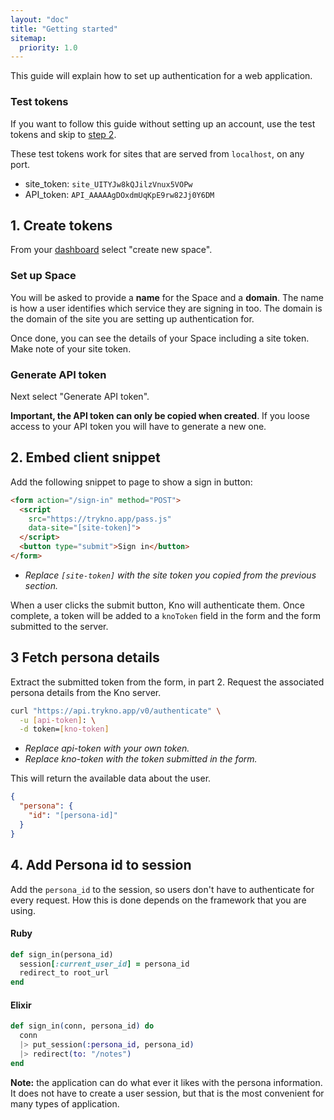 ```yaml
---
layout: "doc"
title: "Getting started"
sitemap:
  priority: 1.0
---
```


This guide will explain how to set up authentication for a web application.

### Test tokens

If you want to follow this guide without setting up an account, use the test tokens and skip to [step 2](#2-embed-client-snippet).

These test tokens work for sites that are served from `localhost`, on any port.

- site_token: `site_UITYJw8kQJilzVnux5VOPw`
- API_token: `API_AAAAAgDOxdmUqKpE9rw82Jj0Y6DM`

## 1. Create tokens

From your [dashboard]({{site.admin_origin}}/sign_in) select "create new space".

### Set up Space

You will be asked to provide a **name** for the Space and a **domain**.
The name is how a user identifies which service they are signing in too.
The domain is the domain of the site you are setting up authentication for.


Once done, you can see the details of your Space including a site token.
Make note of your site token.

### Generate API token

Next select "Generate API token".

**Important, the API token can only be copied when created**.
If you loose access to your API token you will have to generate a new one.


## 2. Embed client snippet

Add the following snippet to page to show a sign in button:


```html
<form action="/sign-in" method="POST">
  <script
    src="https://trykno.app/pass.js"
    data-site="[site-token]">
  </script>
  <button type="submit">Sign in</button>
</form>
```

- *Replace `[site-token]` with the site token you copied from the previous section.*

When a user clicks the submit button, Kno will authenticate them.
Once complete, a token will be added to a `knoToken` field in the form and the form submitted to the server.

<!-- Have two buttons in the same place for sign in create account -->

## 3 Fetch persona details

Extract the submitted token from the form, in part 2.
Request the associated persona details from the Kno server.

```bash
curl "https://api.trykno.app/v0/authenticate" \
  -u [api-token]: \
  -d token=[kno-token]
```

- *Replace api-token with your own token.*
- *Replace kno-token with the token submitted in the form.*

This will return the available data about the user.

```json
{
  "persona": {
    "id": "[persona-id]"
  }
}
```

## 4. Add Persona id to session

Add the `persona_id` to the session, so users don't have to authenticate for every request.
How this is done depends on the framework that you are using.

#### Ruby

```ruby
def sign_in(persona_id)
  session[:current_user_id] = persona_id
  redirect_to root_url
end
```
<!-- ```ruby
class LoginsController < ApplicationController
  # "Create" a login, aka "log the user in"
  def create
    if user = User.authenticate(params[:username], params[:password])
      # Save the user ID in the session so it can be used in
      # subsequent requests
      session[:current_user_id] = user.id
      redirect_to root_url
    end
  end
end
``` -->

#### Elixir

```elixir
def sign_in(conn, persona_id) do
  conn
  |> put_session(:persona_id, persona_id)
  |> redirect(to: "/notes")
end
```


**Note:** the application can do what ever it likes with the persona information.
It does not have to create a user session, but that is the most convenient for many types of application.
